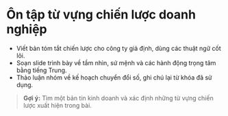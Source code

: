 # Ôn tập từ vựng chiến lược doanh nghiệp

- Viết bản tóm tắt chiến lược cho công ty giả định, dùng các thuật ngữ cốt lõi.
- Soạn slide trình bày về tầm nhìn, sứ mệnh và các hành động trọng tâm bằng tiếng Trung.
- Thảo luận nhóm về kế hoạch chuyển đổi số, ghi chú lại từ khóa đã sử dụng.

> **Gợi ý:** Tìm một bản tin kinh doanh và xác định những từ vựng chiến lược xuất hiện trong bài.
